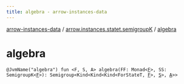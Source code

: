 ```yaml
---
title: algebra - arrow-instances-data
---
```


[arrow-instances-data](../index.html) / [arrow.instances.statet.semigroupK](index.html) / [algebra](./algebra.html)

# algebra

`@JvmName("algebra") fun <F, S, A> algebra(FF: Monad<`[`F`](algebra.html#F)`>, SS: SemigroupK<`[`F`](algebra.html#F)`>): Semigroup<Kind<Kind<Kind<ForStateT, `[`F`](algebra.html#F)`>, `[`S`](algebra.html#S)`>, `[`A`](algebra.html#A)`>>`